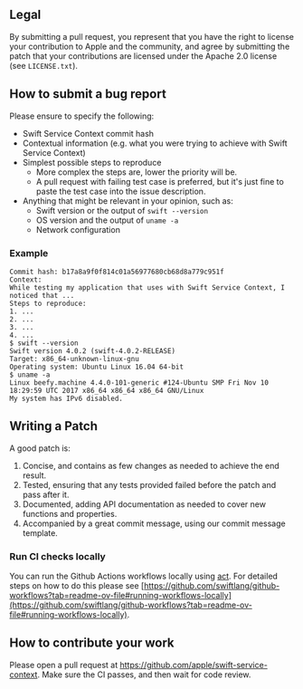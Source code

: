 ## Legal

By submitting a pull request, you represent that you have the right to license
your contribution to Apple and the community, and agree by submitting the patch
that your contributions are licensed under the Apache 2.0 license (see
`LICENSE.txt`).

## How to submit a bug report

Please ensure to specify the following:

* Swift Service Context commit hash
* Contextual information (e.g. what you were trying to achieve with Swift Service Context)
* Simplest possible steps to reproduce
    * More complex the steps are, lower the priority will be.
    * A pull request with failing test case is preferred, but it's just fine to paste the test case into the issue description.
* Anything that might be relevant in your opinion, such as:
    * Swift version or the output of `swift --version`
    * OS version and the output of `uname -a`
    * Network configuration

### Example

 ```
 Commit hash: b17a8a9f0f814c01a56977680cb68d8a779c951f
 Context:
 While testing my application that uses with Swift Service Context, I noticed that ...
 Steps to reproduce:
 1. ...
 2. ...
 3. ...
 4. ...
 $ swift --version
 Swift version 4.0.2 (swift-4.0.2-RELEASE)
 Target: x86_64-unknown-linux-gnu
 Operating system: Ubuntu Linux 16.04 64-bit
 $ uname -a
 Linux beefy.machine 4.4.0-101-generic #124-Ubuntu SMP Fri Nov 10 18:29:59 UTC 2017 x86_64 x86_64 x86_64 GNU/Linux
 My system has IPv6 disabled.
 ```

## Writing a Patch

A good patch is:

1. Concise, and contains as few changes as needed to achieve the end result.
2. Tested, ensuring that any tests provided failed before the patch and pass after it.
3. Documented, adding API documentation as needed to cover new functions and properties.
4. Accompanied by a great commit message, using our commit message template.

### Run CI checks locally

You can run the Github Actions workflows locally using [act](https://github.com/nektos/act). For detailed steps on how to do this please see [https://github.com/swiftlang/github-workflows?tab=readme-ov-file#running-workflows-locally](https://github.com/swiftlang/github-workflows?tab=readme-ov-file#running-workflows-locally).

## How to contribute your work

Please open a pull request at https://github.com/apple/swift-service-context. Make sure the CI passes, and then wait for code review.
